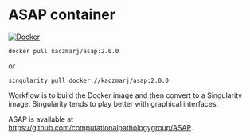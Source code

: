 # ASAP container

[![Docker](https://img.shields.io/docker/pulls/kaczmarj/asap?label=DockerHub&style=flat)](https://hub.docker.com/r/kaczmarj/asap)

```
docker pull kaczmarj/asap:2.0.0
```

or

```
singularity pull docker://kaczmarj/asap:2.0.0
```

Workflow is to build the Docker image and then convert to a Singularity image.
Singularity tends to play better with graphical interfaces.

ASAP is available at https://github.com/computationalpathologygroup/ASAP.
